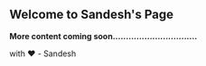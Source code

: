 ## Welcome to Sandesh's Page

**More content coming soon................................**


with ❤️ - Sandesh


